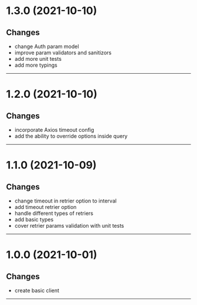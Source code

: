 <a name="1.3.0"></a>

# 1.3.0 (2021-10-10)

## Changes

- change Auth param model
- improve param validators and sanitizors
- add more unit tests
- add more typings

---

<a name="1.2.0"></a>

# 1.2.0 (2021-10-10)

## Changes

- incorporate Axios timeout config
- add the ability to override options inside query

---

<a name="1.1.0"></a>

# 1.1.0 (2021-10-09)

## Changes

- change timeout in retrier option to interval
- add timeout retrier option
- handle different types of retriers
- add basic types
- cover retrier params validation with unit tests

---

<a name="1.0.0"></a>

# 1.0.0 (2021-10-01)

## Changes

- create basic client

---
